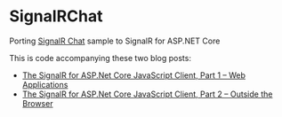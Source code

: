 # SignalRChat
Porting [SignalR Chat](https://docs.microsoft.com/en-us/aspnet/signalr/overview/getting-started/tutorial-getting-started-with-signalr) sample to SignalR for ASP.NET Core

This is code accompanying these two blog posts:
- [The SignalR for ASP.Net Core JavaScript Client, Part 1 – Web Applications](https://blog.3d-logic.com/2017/09/18/the-signalr-for-asp-net-core-javascript-client-part-1-web-applications/)
- [The SignalR for ASP.Net Core JavaScript Client, Part 2 – Outside the Browser](https://blog.3d-logic.com/2017/10/01/the-signalr-for-asp-net-core-javascript-client-part-2-outside-the-browser/)
